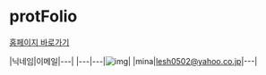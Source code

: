 # protFolio

[홈페이지 바로가기](https://mina0502.github.io/web/portfolio_kr.html)

|닉네임|이메일|---|
|---|---|![img](https://user-images.githubusercontent.com/54879715/112710570-8d1c9080-8f05-11eb-8e5b-719ae93b8f89.png)|
|mina|lesh0502@yahoo.co.jp|---|
